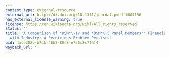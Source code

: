 ```yaml
---
content_type: external-resource
external_url: http://dx.doi.org/10.1371/journal.pmed.1001190
has_external_license_warning: true
license: https://en.wikipedia.org/wiki/All_rights_reserved
status: ''
title: 'A Comparison of *DSM*\-IV and *DSM*\-5 Panel Members'' Financial Associations
  with Industry: A Pernicious Problem Persists'
uid: 4ace202b-b7cb-46b8-80c8-e756c2c71af4
wayback_url: ''
---
```

